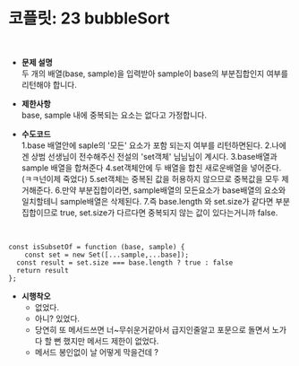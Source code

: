 # 코플릿: 23 bubbleSort
<br/>

- **문제 설명**<br/>
두 개의 배열(base, sample)을 입력받아 sample이 base의 부분집합인지 여부를 리턴해야 합니다.

- **제한사항**<br/>
base, sample 내에 중복되는 요소는 없다고 가정합니다.

- **수도코드**<br/>
  1.base 배열안에 saple의 '모든' 요소가 포함 되는지 여부를 리턴하면된다.
  2.나에겐 상범 선생님이 전수해주신 전설의 'set객체' 님님님이 계시다.
  3.base배열과 sample 배열을 합쳐준다
  4.set객체안에 두 배열을 합친 새로운배열을 넣어준다.(ㅋㅋ넌이제 죽었다)
  5.set객체는 중복된 값을 허용하지 않으므로 중복값을 모두 제거해준다.
  6.만약 부분집합이라면, sample배열의 모든요소가 base배열의 요소와  일치할테니 sample배열은 삭제된다.
  7.즉 base.length 와 set.size가 같다면 부분집합이므로 true, set.size가 다르다면 중복되지 않는 값이 있다는거니까 false.

<br/>

```
const isSubsetOf = function (base, sample) {
    const set = new Set([...sample,...base]);
  const result = set.size === base.length ? true : false 
  return result
};
```

- **시행착오**<br/>
    - 없었다.
    - 아니? 있었다.
    - 당연히 또 메서드쓰면 너~무쉬운거같아서 급지인줄알고 포문으로 돌면서 노가다 할 뻔 했지만 메서드 제한이 없었다.
    - 메서드 봉인없이 날 어떻게 막을건데 ?
  
